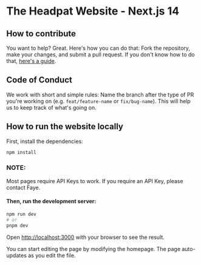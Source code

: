 # The Headpat Website - Next.js 14

## How to contribute

You want to help? Great. Here's how you can do that: Fork the repository, make your changes, and submit a pull request.
If you don't know how to do that, [here's a guide](https://guides.github.com/activities/forking/).

## Code of Conduct

We work with short and simple rules: Name the branch after the type of PR you're working on (e.g. `feat/feature-name`
or `fix/bug-name`). This will help us to keep track of what's going on.

## How to run the website locally

First, install the dependencies:

```bash
npm install
```

### NOTE:

Most pages require API Keys to work. If you require an API Key, please contact Faye.

#### Then, run the development server:

```bash
npm run dev
# or
pnpm dev
```

Open [http://localhost:3000](http://localhost:3000) with your browser to see the result.

You can start editing the page by modifying the homepage. The page auto-updates as you edit the file.
